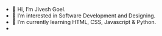 - 👋 Hi, I’m Jivesh Goel.
- 👀 I’m interested in Software Development and Designing.
- 🌱 I’m currently learning HTML, CSS, Javascript & Python.
- <!---
- 💞️ I’m looking to collaborate on ... 
- --->
- 
- 📫 You can reach me through my mail - jiveshgoel010@gmail.com

<!---
jiveshgoel010/jiveshgoel010 is a ✨ special ✨ repository because its `README.md` (this file) appears on your GitHub profile.
You can click the Preview link to take a look at your changes.
--->
